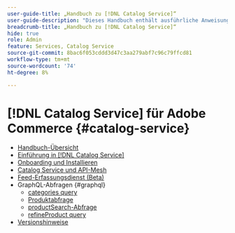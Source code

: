 ```yaml
---
user-guide-title: „Handbuch zu [!DNL Catalog Service]“
user-guide-description: "Dieses Handbuch enthält ausführliche Anweisungen zur Verwendung von [!DNL Catalog Service] für Adobe Commerce."
breadcrumb-title: „Handbuch zu [!DNL Catalog Service]“
hide: true
role: Admin
feature: Services, Catalog Service
source-git-commit: 8bac6f053cddd3d47c3aa279abf7c96c79ffcd81
workflow-type: tm+mt
source-wordcount: '74'
ht-degree: 8%

---
```


# [!DNL Catalog Service] für Adobe Commerce {#catalog-service}

- [Handbuch-Übersicht](guide-overview.md)
- [Einführung in [!DNL Catalog Service]](overview.md)
- [Onboarding und Installieren](installation.md)
- [Catalog Service und API-Mesh](mesh.md)
- [Feed-Erfassungsdienst (Beta)](feed-ingestion.md)
- GraphQL-Abfragen {#graphql}
   - [categories query](https://developer.adobe.com/commerce/services/graphql/catalog-service/categories/)
   - [Produktabfrage](https://developer.adobe.com/commerce/services/graphql/catalog-service/queries/products/)
   - [productSearch-Abfrage](https://developer.adobe.com/commerce/services/graphql/catalog-service/queries/product-search/)
   - [refineProduct query](https://developer.adobe.com/commerce/services/graphql/catalog-service/queries/refine-product/)
- [Versionshinweise](release-notes.md)

